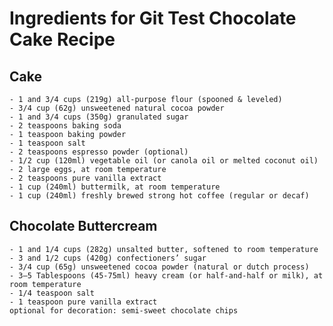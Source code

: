 # Ingredients for Git Test Chocolate Cake Recipe
## Cake

    - 1 and 3/4 cups (219g) all-purpose flour (spooned & leveled)
    - 3/4 cup (62g) unsweetened natural cocoa powder
    - 1 and 3/4 cups (350g) granulated sugar
    - 2 teaspoons baking soda
    - 1 teaspoon baking powder
    - 1 teaspoon salt
    - 2 teaspoons espresso powder (optional)
    - 1/2 cup (120ml) vegetable oil (or canola oil or melted coconut oil)
    - 2 large eggs, at room temperature
    - 2 teaspoons pure vanilla extract
    - 1 cup (240ml) buttermilk, at room temperature
    - 1 cup (240ml) freshly brewed strong hot coffee (regular or decaf)

## Chocolate Buttercream

    - 1 and 1/4 cups (282g) unsalted butter, softened to room temperature
    - 3 and 1/2 cups (420g) confectioners’ sugar
    - 3/4 cup (65g) unsweetened cocoa powder (natural or dutch process)
    - 3–5 Tablespoons (45-75ml) heavy cream (or half-and-half or milk), at room temperature
    - 1/4 teaspoon salt
    - 1 teaspoon pure vanilla extract
    optional for decoration: semi-sweet chocolate chips

